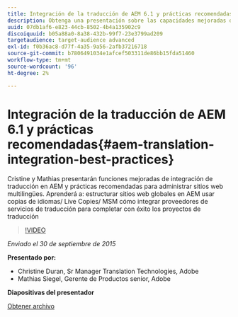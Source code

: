 ```yaml
---
title: Integración de la traducción de AEM 6.1 y prácticas recomendadas
description: Obtenga una presentación sobre las capacidades mejoradas de integración de traducción en AEM. Conozca las prácticas recomendadas para administrar sitios web multilingües.
uuid: 07db1af6-e823-44cb-8502-4b4a135902c9
discoiquuid: b05a88a0-8a38-432b-99f7-23e3799ad209
targetaudience: target-audience advanced
exl-id: f0b36ac8-d77f-4a35-9a56-2afb37216718
source-git-commit: b7806491034e1afcef503311de86bb15fda51460
workflow-type: tm+mt
source-wordcount: '96'
ht-degree: 2%

---
```


# Integración de la traducción de AEM 6.1 y prácticas recomendadas{#aem-translation-integration-best-practices}

Cristine y Mathias presentarán funciones mejoradas de integración de traducción en AEM y prácticas recomendadas para administrar sitios web multilingües. Aprenderá a: estructurar sitios web globales en AEM usar copias de idiomas/ Live Copies/ MSM cómo integrar proveedores de servicios de traducción para completar con éxito los proyectos de traducción

>[!VIDEO](https://video.tv.adobe.com/v/19371/?quality=9)

*Enviado el 30 de septiembre de 2015*

**Presentado por:**

* Christine Duran, Sr Manager Translation Technologies, Adobe
* Mathias Siegel, Gerente de Productos senior, Adobe

**Diapositivas del presentador**

[Obtener archivo](assets/09302015-aem-gems-translation-integration-and-best-practices.pdf)

<!--
[Get back to the Overview](https://helpx.adobe.com/experience-manager/kt/eseminars/gems/aem-index.html)
-->
